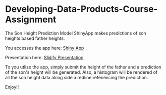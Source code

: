 Developing-Data-Products-Course-Assignment
==========================================

The Son Height Prediction Model ShinyApp makes predictions of son heights based father heights.

You accesses the app here: [Shiny App](https://mannybernabe.shinyapps.io/projectApp/)

Presentation here: [Slidify Presentation](http://mannybernabe.github.io/ddpslidify2)


To you utlize the app, simply submit the height of the father and a prediction of the son's height will be generated.  Also, a histogram will be rendered of all the son height data along side a redline refenencing the prediction. 

Enjoy!!
